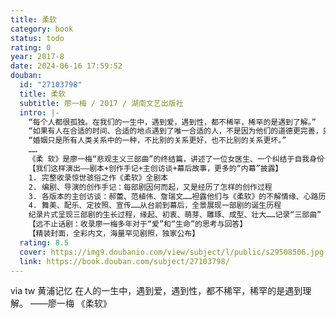 ```yaml
---
title: 柔软
category: book
status: todo
rating: 0
year: 2017-8
date: 2024-06-16 17:59:52
douban:
  id: "27103798"
  title: 柔软
  subtitle: 廖一梅 / 2017 / 湖南文艺出版社
  intro: |-
    “每个人都很孤独。在我们的一生中，遇到爱，遇到性，都不稀罕，稀罕的是遇到了解。”
    “如果有人在合适的时间、合适的地点遇到了唯一合适的人，不是因为他们的道德更完善，只是因为他们更幸运。”
    “婚姻只是所有人类关系中的一种，不比别的关系更好，也不比别的关系更坏。”
    ……
    《柔 软》是廖一梅“悲观主义三部曲”的终结篇，讲述了一位女医生、一个纠结于自我身份认同的年轻人，他们对生活、对生命发出的提问和思考。
    【我们这样演出——剧本+创作手记+主创访谈+幕后故事，更多的“内幕”披露】
    1. 完整收录惊世骇俗之作《柔软》全剧本
    2. 编剧、导演的创作手记：每部剧因何而起，又是经历了怎样的创作过程
    3. 各版本的主创访谈：郝蕾、范植伟、詹瑞文……袒露他们与《柔软》的不解情缘、心路历程和相互成就
    4. 舞美、配乐、定妆照、宣传……从台前到幕后，全景展现一部剧的诞生历程
    纪录片式呈现三部剧的生长过程，缘起、初衷、萌芽、雕琢、成型、壮大……记录“三部曲” 的每一个珍贵节点
    【远不止话剧：收录廖一梅多年对于“爱”和“生命”的思考与回答】
    【精装封面，全彩内文，海量罕见剧照，独家公布】
  rating: 8.5
  cover: https://img9.doubanio.com/view/subject/l/public/s29508506.jpg
  link: https://book.douban.com/subject/27103798/
---
```


via tw 黄浦记忆 在人的一生中，遇到爱，遇到性，都不稀罕，稀罕的是遇到理解。
——廖一梅 《柔软》